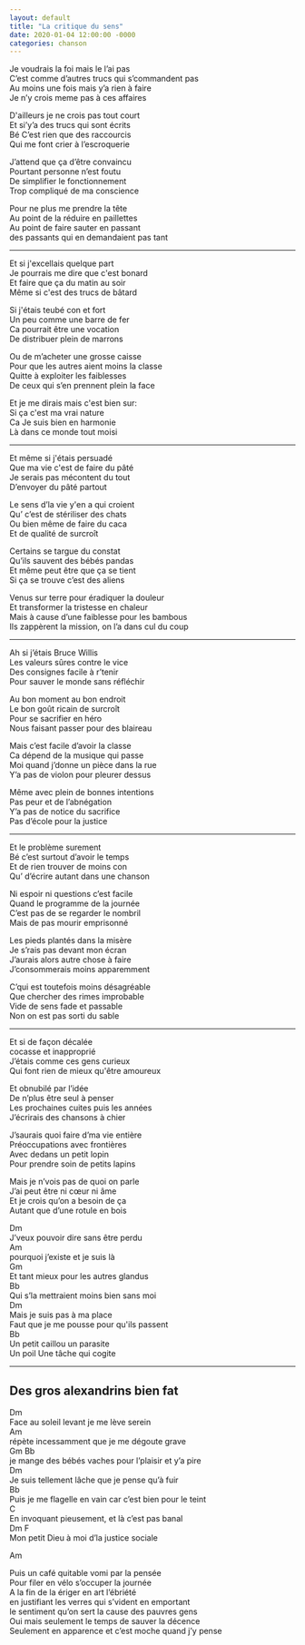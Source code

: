 ```yaml
---
layout: default
title: "La critique du sens"
date: 2020-01-04 12:00:00 -0000
categories: chanson
---
```


Je voudrais la foi mais le l’ai pas  
C’est comme d’autres trucs qui s’commandent pas  
Au moins une fois mais y’a rien à faire  
Je n’y crois meme pas à ces affaires

D'ailleurs je ne crois pas tout court  
Et si’y’a des trucs qui sont écrits  
Bé C’est rien que des raccourcis  
Qui me font crier à l’escroquerie

J’attend que ça d’être convaincu  
Pourtant personne n’est foutu  
De simplifier le fonctionnement  
Trop compliqué de ma conscience

Pour ne plus me prendre la tête  
Au point de la réduire en paillettes  
Au point de faire sauter en passant  
des passants qui en demandaient pas tant

---

Et si j'excellais quelque part  
Je pourrais me dire que c'est bonard  
Et faire que ça du matin au soir  
Même si c'est des trucs de bâtard

Si j'étais teubé con et fort  
Un peu comme une barre de fer  
Ca pourrait être une vocation  
De distribuer plein de marrons

Ou de m’acheter une grosse caisse  
Pour que les autres aient moins la classe  
Quitte à exploiter les faiblesses  
De ceux qui s’en prennent plein la face

Et je me dirais mais c'est bien sur:  
Si ça c'est ma vrai nature  
Ca Je suis bien en harmonie  
Là dans ce monde tout moisi

---

Et même si j'étais persuadé  
Que ma vie c'est de faire du pâté  
Je serais pas mécontent du tout  
D’envoyer du pâté partout

Le sens d’la vie y'en a qui croient  
Qu’ c’est de stériliser des chats  
Ou bien même de faire du caca  
Et de qualité de surcroît

Certains se targue du constat  
Qu’ils sauvent des bébés pandas  
Et même peut être que ça se tient  
Si ça se trouve c’est des aliens

Venus sur terre pour éradiquer la douleur  
Et transformer la tristesse en chaleur  
Mais à cause d’une faiblesse pour les bambous  
Ils zappèrent la mission, on l’a dans cul du coup

---

Ah si j’étais Bruce Willis  
Les valeurs sûres contre le vice  
Des consignes facile à r’tenir  
Pour sauver le monde sans réfléchir

Au bon moment au bon endroit  
Le bon goût ricain de surcroît  
Pour se sacrifier en héro  
Nous faisant passer pour des blaireau

Mais c’est facile d’avoir la classe  
Ca dépend de la musique qui passe  
Moi quand j’donne un pièce dans la rue  
Y’a pas de violon pour pleurer dessus

Même avec plein de bonnes intentions  
Pas peur et de l’abnégation  
Y’a pas de notice du sacrifice  
Pas d’école pour la justice

---

Et le problème surement  
Bé c’est surtout d’avoir le temps  
Et de rien trouver de moins con  
Qu’ d’écrire autant dans une chanson

Ni espoir ni questions c’est facile  
Quand le programme de la journée  
C’est pas de se regarder le nombril  
Mais de pas mourir emprisonné

Les pieds plantés dans la misère  
Je s’rais pas devant mon écran  
J’aurais alors autre chose à faire  
J’consommerais moins apparemment

C’qui est toutefois moins désagréable  
Que chercher des rimes improbable  
Vide de sens fade et passable  
Non on est pas sorti du sable

---

Et si de façon décalée  
cocasse et inapproprié  
J’étais comme ces gens curieux  
Qui font rien de mieux qu'être amoureux

Et obnubilé par l’idée  
De n’plus être seul à penser  
Les prochaines cuites puis les années  
J’écrirais des chansons à chier

J’saurais quoi faire d’ma vie entière  
Préoccupations avec frontières  
Avec dedans un petit lopin  
Pour prendre soin de petits lapins

Mais je n’vois pas de quoi on parle  
J’ai peut être ni cœur ni âme  
Et je crois qu’on a besoin de ça  
Autant que d’une rotule en bois

Dm  
J’veux pouvoir dire sans être perdu  
Am  
pourquoi j’existe et je suis là  
Gm  
Et tant mieux pour les autres glandus  
Bb  
Qui s’la mettraient moins bien sans moi  
Dm  
Mais je suis pas à ma place  
Faut que je me pousse pour qu'ils passent  
Bb  
Un petit caillou un parasite  
Un poil Une tâche qui cogite

---

## Des gros alexandrins bien fat

Dm  
Face au soleil levant je me lève serein  
Am  
répète incessamment que je me dégoute grave  
Gm Bb  
je mange des bébés vaches pour l’plaisir et y’a pire  
Dm  
Je suis tellement lâche que je pense qu’à fuir  
Bb  
Puis je me flagelle en vain car c’est bien pour le teint  
C  
En invoquant pieusement, et là c’est pas banal  
Dm F  
Mon petit Dieu à moi d’la justice sociale

Am

Puis un café quitable vomi par la pensée  
Pour filer en vélo s’occuper la journée  
A la fin de la ériger en art l’ébriété  
en justifiant les verres qui s’vident en emportant  
le sentiment qu’on sert la cause des pauvres gens  
Oui mais seulement le temps de sauver la décence  
Seulement en apparence et c’est moche quand j’y pense
